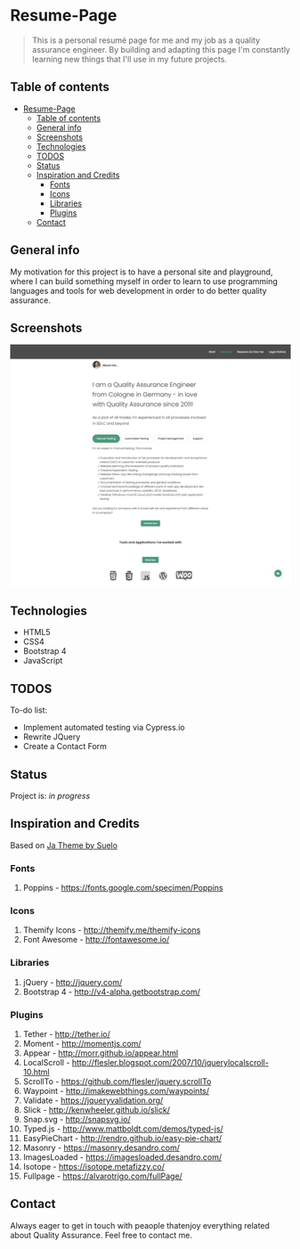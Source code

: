 # Resume-Page
> This is a personal resumé page for me and my job as a quality assurance engineer. By building and adapting this page I'm constantly learning new things that I'll use in my future projects.

## Table of contents
- [Resume-Page](#resume-page)
  - [Table of contents](#table-of-contents)
  - [General info](#general-info)
  - [Screenshots](#screenshots)
  - [Technologies](#technologies)
  - [TODOS](#todos)
  - [Status](#status)
  - [Inspiration and Credits](#inspiration-and-credits)
    - [Fonts](#fonts)
    - [Icons](#icons)
    - [Libraries](#libraries)
    - [Plugins](#plugins)
  - [Contact](#contact)

## General info
My motivation for this project is to have a personal site and playground, where I can build something myself in order to learn to use programming languages and tools for web development in order to do better quality
assurance.


## Screenshots
![Example screenshot](./assets/img/page_snippet.png)

## Technologies
* HTML5
* CSS4
* Bootstrap 4
* JavaScript

## TODOS
To-do list:
* Implement automated testing via Cypress.io
* Rewrite JQuery 
* Create a Contact Form

## Status
Project is: _in progress_

## Inspiration and Credits
Based on [Ja Theme by Suelo](https://elements.envato.com/ja-advanced-personal-resume-cv-vcard-template-YPFQA9)

### Fonts
1. Poppins - https://fonts.google.com/specimen/Poppins

### Icons
1. Themify Icons - http://themify.me/themify-icons
2. Font Awesome - http://fontawesome.io/

### Libraries
1. jQuery - http://jquery.com/
2. Bootstrap 4 - http://v4-alpha.getbootstrap.com/

### Plugins

1. Tether - http://tether.io/
2. Moment - http://momentjs.com/
3. Appear - http://morr.github.io/appear.html
4. LocalScroll - http://flesler.blogspot.com/2007/10/jquerylocalscroll-10.html
5. ScrollTo - https://github.com/flesler/jquery.scrollTo
6. Waypoint - http://imakewebthings.com/waypoints/
7. Validate - https://jqueryvalidation.org/
8. Slick - http://kenwheeler.github.io/slick/
9. Snap.svg - http://snapsvg.io/
10. Typed.js - http://www.mattboldt.com/demos/typed-js/
11. EasyPieChart - http://rendro.github.io/easy-pie-chart/
12. Masonry - https://masonry.desandro.com/
13. ImagesLoaded - https://imagesloaded.desandro.com/
14. Isotope - https://isotope.metafizzy.co/
15. Fullpage - https://alvarotrigo.com/fullPage/




## Contact
Always eager to get in touch with peaople thatenjoy everything related about Quality Assurance. Feel free to contact me.
